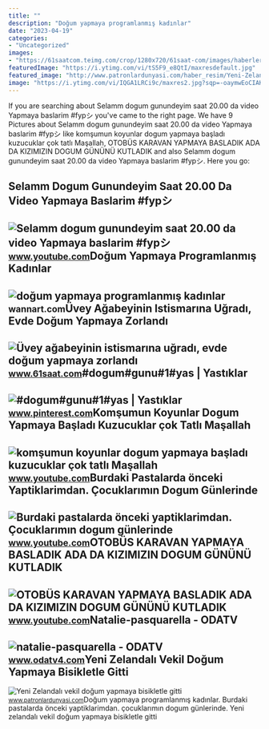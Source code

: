 ```yaml
---
title: ""
description: "Doğum yapmaya programlanmış kadınlar"
date: "2023-04-19"
categories:
- "Uncategorized"
images:
- "https://61saatcom.teimg.com/crop/1280x720/61saat-com/images/haberler/2021/03/uvey_agabeyinin_istismarina_ugradi_evde_dogum_yapmaya_zorlandi_h857232_901b8.jpg"
featuredImage: "https://i.ytimg.com/vi/tS5F9_e8QtI/maxresdefault.jpg"
featured_image: "http://www.patronlardunyasi.com/haber_resim/Yeni-Zelandali-vekil-dogum-yapmaya-bisikletle-gitti-257707.jpg"
image: "https://i.ytimg.com/vi/IQGA1LRCi9c/maxres2.jpg?sqp=-oaymwEoCIAKENAF8quKqQMcGADwAQH4Ac4FgAKACooCDAgAEAEYZSBNKDwwDw==&amp;rs=AOn4CLCYfRYQ6-YBf712MkIQnVD5FsmUYg"
---
```


If you are searching about Selamm dogum gunundeyim saat 20.00 da video Yapmaya baslarim #fypシ you've came to the right page. We have 9 Pictures about Selamm dogum gunundeyim saat 20.00 da video Yapmaya baslarim #fypシ like komşumun koyunlar dogum yapmaya başladı kuzucuklar çok tatlı Maşallah, OTOBÜS KARAVAN YAPMAYA BASLADIK ADA DA KIZIMIZIN DOGUM GÜNÜNÜ KUTLADIK and also Selamm dogum gunundeyim saat 20.00 da video Yapmaya baslarim #fypシ. Here you go:

Selamm Dogum Gunundeyim Saat 20.00 Da Video Yapmaya Baslarim #fypシ
------------------------------------------------------------------

 ![Selamm dogum gunundeyim saat 20.00 da video Yapmaya baslarim #fypシ](https://i.ytimg.com/vi/IQGA1LRCi9c/maxres2.jpg?sqp=-oaymwEoCIAKENAF8quKqQMcGADwAQH4Ac4FgAKACooCDAgAEAEYZSBNKDwwDw==&rs=AOn4CLCYfRYQ6-YBf712MkIQnVD5FsmUYg) <small>www.youtube.com</small>Doğum Yapmaya Programlanmış Kadınlar
------------------------------------

 ![doğum yapmaya programlanmış kadınlar](https://cdn.wannart.com/production/post/dogum-yapmaya-programlanmis-kadinlar-KfEv3.jpg) <small>wannart.com</small>Üvey Ağabeyinin Istismarına Uğradı, Evde Doğum Yapmaya Zorlandı
---------------------------------------------------------------

 ![Üvey ağabeyinin istismarına uğradı, evde doğum yapmaya zorlandı](https://61saatcom.teimg.com/crop/1280x720/61saat-com/images/haberler/2021/03/uvey_agabeyinin_istismarina_ugradi_evde_dogum_yapmaya_zorlandi_h857232_901b8.jpg) <small>www.61saat.com</small>\#dogum#gunu#1#yas | Yastıklar
------------------------------

 ![#dogum#gunu#1#yas | Yastıklar](https://i.pinimg.com/originals/96/46/64/96466403abf18d2d19b37bc1c53a2f6c.jpg) <small>www.pinterest.com</small>Komşumun Koyunlar Dogum Yapmaya Başladı Kuzucuklar çok Tatlı Maşallah
---------------------------------------------------------------------

 ![komşumun koyunlar dogum yapmaya başladı kuzucuklar çok tatlı Maşallah](https://i.ytimg.com/vi/Q5Z_HHIaLiA/maxresdefault.jpg) <small>www.youtube.com</small>Burdaki Pastalarda önceki Yaptiklarimdan. Çocuklarımın Dogum Günlerinde
-----------------------------------------------------------------------

 ![Burdaki pastalarda önceki yaptiklarimdan. Çocuklarımın dogum günlerinde](https://i.ytimg.com/vi/VE067Rih01w/hq2.jpg) <small>www.youtube.com</small>OTOBÜS KARAVAN YAPMAYA BASLADIK ADA DA KIZIMIZIN DOGUM GÜNÜNÜ KUTLADIK
----------------------------------------------------------------------

 ![OTOBÜS KARAVAN YAPMAYA BASLADIK ADA DA KIZIMIZIN DOGUM GÜNÜNÜ KUTLADIK](https://i.ytimg.com/vi/tS5F9_e8QtI/maxresdefault.jpg) <small>www.youtube.com</small>Natalie-pasquarella - ODATV
---------------------------

 ![natalie-pasquarella - ODATV](https://cdn.odatv4.com/images/2017_09/2017_09_29/sunucu-canli-yayinda-dogum-yapmaya-basladi-2909171200_l2.jpg) <small>www.odatv4.com</small>Yeni Zelandalı Vekil Doğum Yapmaya Bisikletle Gitti
---------------------------------------------------

 ![Yeni Zelandalı vekil doğum yapmaya bisikletle gitti](http://www.patronlardunyasi.com/haber_resim/Yeni-Zelandali-vekil-dogum-yapmaya-bisikletle-gitti-257707.jpg) <small>www.patronlardunyasi.com</small>Doğum yapmaya programlanmış kadınlar. Burdaki pastalarda önceki yaptiklarimdan. çocuklarımın dogum günlerinde. Yeni zelandalı vekil doğum yapmaya bisikletle gitti
